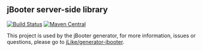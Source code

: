 jBooter server-side library
----------------------------

[![Build Status][travis-image]][travis-url] [![Maven Central](https://maven-badges.herokuapp.com/maven-central/io.github.jlike/jbooter/badge.svg)](https://maven-badges.herokuapp.com/maven-central/io.github.jlike/jbooter)

This project is used by the jBooter generator, for more information, issues or questions, please go to [jLike/generator-jbooter](https://github.com/jLike/generator-jbooter).

[travis-image]: https://travis-ci.org/jlike/jbooter.svg?branch=master
[travis-url]: https://travis-ci.org/jlike/jbooter
